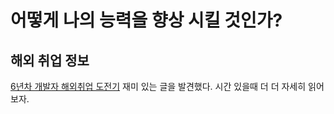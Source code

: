 # 어떻게 나의 능력을 향상 시킬 것인가?


## 해외 취업 정보
[6년차 개발자 해외취업 도전기](http://test-driven.me/wp/2018/02/6%EB%85%84%EC%B0%A8-%EA%B0%9C%EB%B0%9C%EC%9E%90-%ED%95%B4%EC%99%B8%EC%B7%A8%EC%97%85-%EB%8F%84%EC%A0%84%EA%B8%B0-0-%ED%94%84%EB%A1%A4%EB%A1%9C%EA%B7%B8/)
재미 있는 글을 발견했다. 시간 있을때 더 더 자세히 읽어보자.
